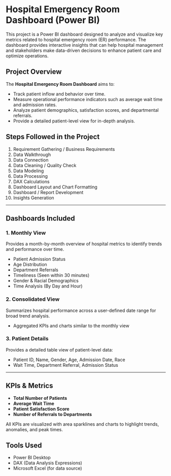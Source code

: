#  Hospital Emergency Room Dashboard (Power BI)

This project is a Power BI dashboard designed to analyze and visualize key metrics related to hospital emergency room (ER) performance. The dashboard provides interactive insights that can help hospital management and stakeholders make data-driven decisions to enhance patient care and optimize operations.

##  Project Overview

The **Hospital Emergency Room Dashboard** aims to:

- Track patient inflow and behavior over time.
- Measure operational performance indicators such as average wait time and admission rates.
- Analyze patient demographics, satisfaction scores, and departmental referrals.
- Provide a detailed patient-level view for in-depth analysis.

##  Steps Followed in the Project

1. Requirement Gathering / Business Requirements
2. Data Walkthrough
3. Data Connection
4. Data Cleaning / Quality Check
5. Data Modeling
6. Data Processing
7. DAX Calculations
8. Dashboard Layout and Chart Formatting
9. Dashboard / Report Development
10. Insights Generation

---

##  Dashboards Included

### 1.  **Monthly View**
Provides a month-by-month overview of hospital metrics to identify trends and performance over time.
- Patient Admission Status
- Age Distribution
- Department Referrals
- Timeliness (Seen within 30 minutes)
- Gender & Racial Demographics
- Time Analysis (By Day and Hour)

### 2.  **Consolidated View**
Summarizes hospital performance across a user-defined date range for broad trend analysis.
- Aggregated KPIs and charts similar to the monthly view

### 3.  **Patient Details**
Provides a detailed table view of patient-level data:
- Patient ID, Name, Gender, Age, Admission Date, Race
- Wait Time, Department Referral, Admission Status

---

##  KPIs & Metrics

- **Total Number of Patients**
- **Average Wait Time**
- **Patient Satisfaction Score**
- **Number of Referrals to Departments**

All KPIs are visualized with area sparklines and charts to highlight trends, anomalies, and peak times.

##  Tools Used

- Power BI Desktop
- DAX (Data Analysis Expressions)
- Microsoft Excel (for data source)





